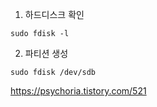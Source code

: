 
1. 하드디스크 확인
```
sudo fdisk -l
```
2. 파티션 생성
```
sudo fdisk /dev/sdb
```


https://psychoria.tistory.com/521

 
